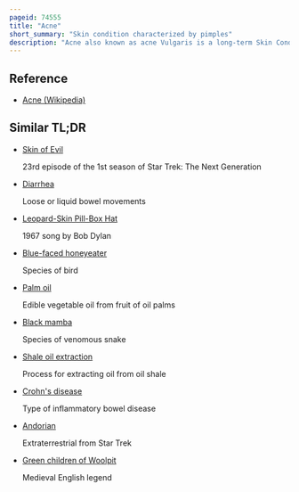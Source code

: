 ```yaml
---
pageid: 74555
title: "Acne"
short_summary: "Skin condition characterized by pimples"
description: "Acne also known as acne Vulgaris is a long-term Skin Condition that occurs when dead Skin Cells and Oil from the Skin Clog Hair Follicles. Typical Features of the Condition include Blackheads or Whiteheads, Pimples, oily Skin, and possible Scarring. It primarily affects skin with a relatively high Number of Oil Glands, including the Face, upper Part of the Chest, and back. The resulting Appearance can lead to lack of Confidence, Anxiety, reduced self-esteem, and, in extreme Cases, Depression or Thoughts of Suicide."
---
```


## Reference

- [Acne (Wikipedia)](https://en.wikipedia.org/?curid=74555)

## Similar TL;DR

- [Skin of Evil](/tldr/en/skin-of-evil)

  23rd episode of the 1st season of Star Trek: The Next Generation

- [Diarrhea](/tldr/en/diarrhea)

  Loose or liquid bowel movements

- [Leopard-Skin Pill-Box Hat](/tldr/en/leopard-skin-pill-box-hat)

  1967 song by Bob Dylan

- [Blue-faced honeyeater](/tldr/en/blue-faced-honeyeater)

  Species of bird

- [Palm oil](/tldr/en/palm-oil)

  Edible vegetable oil from fruit of oil palms

- [Black mamba](/tldr/en/black-mamba)

  Species of venomous snake

- [Shale oil extraction](/tldr/en/shale-oil-extraction)

  Process for extracting oil from oil shale

- [Crohn's disease](/tldr/en/crohns-disease)

  Type of inflammatory bowel disease

- [Andorian](/tldr/en/andorian)

  Extraterrestrial from Star Trek

- [Green children of Woolpit](/tldr/en/green-children-of-woolpit)

  Medieval English legend
